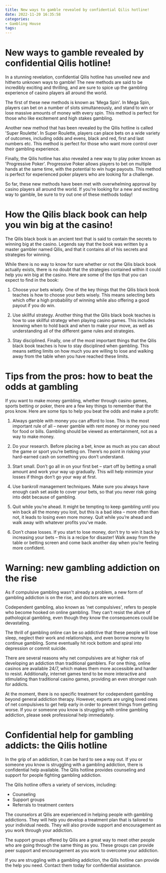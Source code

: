 ```yaml
---
title: New ways to gamble revealed by confidential Qilis hotline!
date: 2022-11-20 16:35:58
categories:
- Gambling House
tags:
---
```



#  New ways to gamble revealed by confidential Qilis hotline!

In a stunning revelation, confidential Qilis hotline has unveiled new and hitherto unknown ways to gamble! The new methods are said to be incredibly exciting and thrilling, and are sure to spice up the gambling experience of casino players all around the world.

The first of these new methods is known as 'Mega Spin'. In Mega Spin, players can bet on a number of slots simultaneously, and stand to win or lose massive amounts of money with every spin. This method is perfect for those who like excitement and high stakes gambling.

Another new method that has been revealed by the Qilis hotline is called 'Super Roulette'. In Super Roulette, players can place bets on a wide variety of outcomes, including odds and evens, black and red, first and last numbers etc. This method is perfect for those who want more control over their gambling experience.

Finally, the Qilis hotline has also revealed a new way to play poker known as 'Progressive Poker'. Progressive Poker allows players to bet on multiple hands at the same time, with the potential to win huge payouts. This method is perfect for experienced poker players who are looking for a challenge.

So far, these new methods have been met with overwhelming approval by casino players all around the world. If you're looking for a new and exciting way to gamble, be sure to try out one of these methods today!

#  How the Qilis black book can help you win big at the casino!

The Qilis black book is an ancient text that is said to contain the secrets to winning big at the casino. Legends say that the book was written by a master gambler named Qilis, and that it contains all of his secrets and strategies for winning.

While there is no way to know for sure whether or not the Qilis black book actually exists, there is no doubt that the strategies contained within it could help you win big at the casino. Here are some of the tips that you can expect to find in the book:

1. Choose your bets wisely. One of the key things that the Qilis black book teaches is how to choose your bets wisely. This means selecting bets which offer a high probability of winning while also offering a good payout if you do win.

2. Use skillful strategy. Another thing that the Qilis black book teaches is how to use skillful strategy when playing casino games. This includes knowing when to hold back and when to make your move, as well as understanding all of the different game rules and strategies.

3. Stay disciplined. Finally, one of the most important things that the Qilis black book teaches is how to stay disciplined when gambling. This means setting limits on how much you are willing to lose and walking away from the table when you have reached these limits.

#  Tips from the pros: how to beat the odds at gambling

If you want to make money gambling, whether through casino games, sports betting or poker, there are a few key things to remember that the pros know. Here are some tips to help you beat the odds and make a profit:

1. Always gamble with money you can afford to lose. This is the most important rule of all – never gamble with rent money or money you need for food or bills. Gambling should be viewed as entertainment, not as a way to make money.

2. Do your research. Before placing a bet, know as much as you can about the game or sport you’re betting on. There’s no point in risking your hard-earned cash on something you don’t understand.

3. Start small. Don’t go all in on your first bet – start off by betting a small amount and work your way up gradually. This will help minimize your losses if things don’t go your way at first.

4. Use bankroll management techniques. Make sure you always have enough cash set aside to cover your bets, so that you never risk going into debt because of gambling.

5. Quit while you’re ahead. It might be tempting to keep gambling until you win back all the money you lost, but this is a bad idea – more often than not, it leads to losing even more money. Quit while you’re ahead and walk away with whatever profits you’ve made.

6. Don’t chase losses. If you start to lose money, don’t try to win it back by increasing your bets – this is a recipe for disaster! Walk away from the table or betting screen and come back another day when you’re feeling more confident.

#  Warning: new gambling addiction on the rise

As if compulsive gambling wasn't already a problem, a new form of gambling addiction is on the rise, and doctors are worried.

Codependent gambling, also known as 'net compulsives', refers to people who become hooked on online gambling. They can't resist the allure of pathological gambling, even though they know the consequences could be devastating.

The thrill of gambling online can be so addictive that these people will lose sleep, neglect their work and relationships, and even borrow money to continue gambling. Some eventually hit rock bottom and spiral into depression or commit suicide.

There are several reasons why net compulsives are at higher risk of developing an addiction than traditional gamblers. For one thing, online casinos are available 24/7, which makes them more accessible and harder to resist. Additionally, internet games tend to be more interactive and stimulating than traditional casino games, providing an even stronger rush for addicts.

At the moment, there is no specific treatment for codependent gambling beyond general addiction therapy. However, experts are urging loved ones of net compulsives to get help early in order to prevent things from getting worse. If you or someone you know is struggling with online gambling addiction, please seek professional help immediately.

#  Confidential help for gambling addicts: the Qilis hotline

In the grip of an addiction, it can be hard to see a way out. If you or someone you know is struggling with a gambling addiction, there is confidential help available. The Qilis hotline provides counseling and support for people fighting gambling addiction.

The Qilis hotline offers a variety of services, including:

- Counseling
- Support groups
- Referrals to treatment centers

The counselors at Qilis are experienced in helping people with gambling addictions. They will help you develop a treatment plan that is tailored to your individual needs. They will also provide support and encouragement as you work through your addiction.

The support groups offered by Qilis are a great way to meet other people who are going through the same thing as you. These groups can provide peer support and encouragement as you work to overcome your addiction.

If you are struggling with a gambling addiction, the Qilis hotline can provide the help you need. Contact them today for confidential assistance.